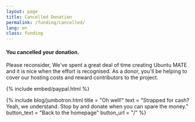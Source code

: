 ```yaml
---
layout: page
title: Cancelled Donation
permalink: /funding/cancelled/
lang: en
class: funding
---
```


#### You cancelled your donation.

Please reconsider, We've spent a great deal of time creating Ubuntu MATE
and it is nice when the effort is recognised. As a donor, you'll be
helping to cover our hosting costs and reward contributors to the project.


{% include embed/paypal.html %}


{% include blog/jumbotron.html
    title = "Oh well!"
    text = "Strapped for cash? Yeah, we understand. Stop by and donate when you can spare the money."
    button_text = "Back to the homepage"
    button_url = "/"
%}
